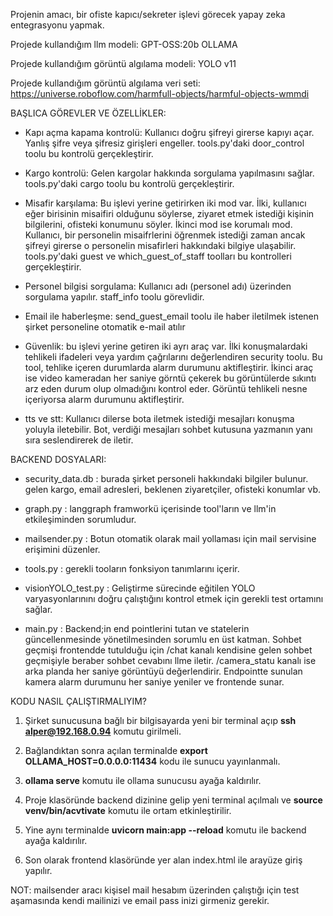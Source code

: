 Projenin amacı, bir ofiste kapıcı/sekreter işlevi görecek yapay zeka entegrasyonu yapmak.

Projede kullandığım llm modeli: GPT-OSS:20b OLLAMA

Projede kullandığım görüntü algılama modeli: YOLO v11

Projede kullandığım görüntü algılama veri seti: https://universe.roboflow.com/harmfull-objects/harmful-objects-wmmdi

BAŞLICA GÖREVLER VE ÖZELLİKLER:
  
  - Kapı açma kapama kontrolü: Kullanıcı doğru şifreyi girerse kapıyı açar. Yanlış şifre veya şifresiz girişleri engeller. tools.py'daki door_control toolu bu kontrolü gerçekleştirir.
  
  - Kargo kontrolü: Gelen kargolar hakkında sorgulama yapılmasını sağlar. tools.py'daki cargo toolu bu kontrolü gerçekleştirir.
  
  - Misafir karşılama: Bu işlevi yerine getirirken iki mod var. İlki, kullanıcı eğer birisinin misaifiri olduğunu söylerse, ziyaret etmek istediği kişinin bilgilerini, ofisteki konumunu söyler. İkinci mod ise korumalı mod. Kullanıcı, bir personelin misaifrlerini öğrenmek istediği zaman ancak şifreyi girerse o personelin misafirleri hakkındaki bilgiye ulaşabilir.  tools.py'daki guest ve which_guest_of_staff toolları bu kontrolleri gerçekleştirir.
  
  - Personel bilgisi sorgulama: Kullanıcı adı (personel adı) üzerinden sorgulama yapılır. staff_info toolu görevlidir.
  
  - Email ile haberleşme: send_guest_email toolu ile haber iletilmek istenen şirket personeline otomatik e-mail atılır
  
  - Güvenlik: bu işlevi yerine getiren iki ayrı araç var. İlki konuşmalardaki tehlikeli ifadeleri veya yardım çağrılarını değerlendiren security toolu. Bu tool, tehlike içeren durumlarda alarm durumunu aktifleştirir. İkinci araç ise video kameradan her saniye görntü çekerek bu görüntülerde sıkıntı arz eden durum olup olmadığını kontrol eder. Görüntü tehlikeli nesne içeriyorsa alarm durumunu aktifleştirir.

  - tts ve stt: Kullanıcı dilerse bota iletmek istediği mesajları konuşma yoluyla iletebilir. Bot, verdiği mesajları sohbet kutusuna yazmanın yanı sıra seslendirerek de iletir.

BACKEND DOSYALARI:

   - security_data.db : burada şirket personeli hakkındaki bilgiler bulunur. gelen kargo, email adresleri, beklenen ziyaretçiler, ofisteki konumlar vb.
  
   - graph.py : langgraph framworkü içerisinde tool'ların ve llm'in etkileşiminden sorumludur.
  
   - mailsender.py : Botun otomatik olarak mail yollaması için mail servisine erişimini düzenler.
  
   - tools.py : gerekli tooların fonksiyon tanımlarını içerir.
  
   - visionYOLO_test.py : Geliştirme sürecinde eğitilen YOLO varyasyonlarınını doğru çalıştığını kontrol etmek için gerekli test ortamını sağlar.
  
   - main.py : Backend;in end pointlerini tutan ve statelerin güncellenmesinde yönetilmesinden sorumlu en üst katman. Sohbet geçmişi frontendde tutulduğu için /chat kanalı kendisine gelen sohbet geçmişiyle beraber sohbet cevabını llme iletir. /camera_statu kanalı ise arka planda her saniye görüntüyü değerlendirir. Endpointte sunulan kamera alarm durumunu her saniye yeniler ve frontende sunar.

KODU NASIL ÇALIŞTIRMALIYIM?

  1) Şirket sunucusuna bağlı bir bilgisayarda yeni bir terminal açıp **ssh alper@192.168.0.94** komutu girilmeli.

  2) Bağlandıktan sonra açılan terminalde **export OLLAMA_HOST=0.0.0.0:11434** kodu ile sunucu yayınlanmalı.

  3) **ollama serve** komutu ile ollama sunucusu ayağa kaldırılır.

  4) Proje klasöründe backend dizinine gelip yeni terminal açılmalı ve **source venv/bin/acvtivate** komutu ile ortam etkinleştirilir.

  5) Yine aynı terminalde **uvicorn main:app --reload** komutu ile backend ayağa kaldırılır.

  6) Son olarak frontend klasöründe yer alan index.html ile arayüze giriş yapılır. 
 
NOT: mailsender aracı kişisel mail hesabım üzerinden çalıştığı için test aşamasında kendi mailinizi ve email pass inizi girmeniz gerekir. 
